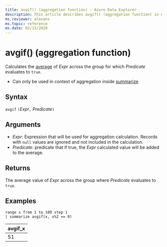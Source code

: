 ```yaml
---
title: avgif() (aggregation function) - Azure Data Explorer
description: This article describes avgif() (aggregation function) in Azure Data Explorer.
ms.reviewer: alexans
ms.topic: reference
ms.date: 02/13/2020
---
```

# avgif() (aggregation function)

Calculates the [average](avg-aggfunction.md) of *Expr* across the group for which *Predicate* evaluates to `true`.

* Can only be used in context of aggregation inside [summarize](summarizeoperator.md)

## Syntax

`avgif` `(`*Expr*`,` *Predicate*`)`

## Arguments

* *Expr*: Expression that will be used for aggregation calculation. Records with `null` values are ignored and not included in the calculation.
* *Predicate*:  predicate that if true, the *Expr* calculated value will be added to the average.

## Returns

The average value of *Expr* across the group where *Predicate* evaluates to `true`.
 
## Examples

```kusto
range x from 1 to 100 step 1
| summarize avgif(x, x%2 == 0)
```

|avgif_x|
|---|
|51|
